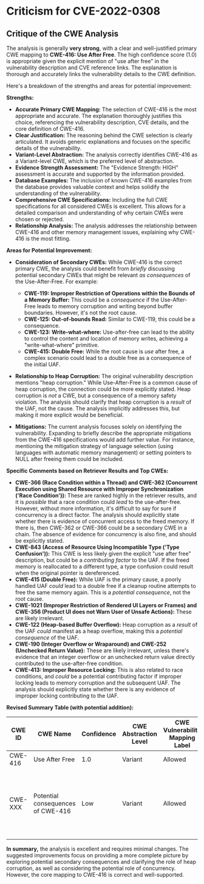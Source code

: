 # Criticism for CVE-2022-0308

## Critique of the CWE Analysis

The analysis is generally **very strong**, with a clear and well-justified primary CWE mapping to **CWE-416: Use After Free**. The high confidence score (1.0) is appropriate given the explicit mention of "use after free" in the vulnerability description and CVE reference links. The explanation is thorough and accurately links the vulnerability details to the CWE definition.

Here's a breakdown of the strengths and areas for potential improvement:

**Strengths:**

*   **Accurate Primary CWE Mapping:** The selection of CWE-416 is the most appropriate and accurate. The explanation thoroughly justifies this choice, referencing the vulnerability description, CVE details, and the core definition of CWE-416.
*   **Clear Justification:** The reasoning behind the CWE selection is clearly articulated.  It avoids generic explanations and focuses on the specific details of the vulnerability.
*   **Variant-Level Abstraction:** The analysis correctly identifies CWE-416 as a Variant-level CWE, which is the preferred level of abstraction.
*   **Evidence Strength Assessment:** The "Evidence Strength: HIGH" assessment is accurate and supported by the information provided.
*   **Database Examples:** The inclusion of known CWE-416 examples from the database provides valuable context and helps solidify the understanding of the vulnerability.
*   **Comprehensive CWE Specifications:** Including the full CWE specifications for all considered CWEs is excellent. This allows for a detailed comparison and understanding of why certain CWEs were chosen or rejected.
*   **Relationship Analysis:** The analysis addresses the relationship between CWE-416 and other memory management issues, explaining why CWE-416 is the most fitting.

**Areas for Potential Improvement:**

*   **Consideration of Secondary CWEs:** While CWE-416 is the correct primary CWE, the analysis could benefit from *briefly* discussing potential secondary CWEs that might be relevant *as consequences* of the Use-After-Free. For example:

    *   **CWE-119: Improper Restriction of Operations within the Bounds of a Memory Buffer:** This could be a *consequence* if the Use-After-Free leads to memory corruption and writing beyond buffer boundaries. However, it's not the root cause.
    *   **CWE-125: Out-of-bounds Read:** Similar to CWE-119, this could be a consequence.
    *   **CWE-123: Write-what-where:** Use-after-free can lead to the ability to control the content and location of memory writes, achieving a "write-what-where" primitive.
    *   **CWE-415: Double Free:** While the root cause is *use* after free, a complex scenario could lead to a double free as a consequence of the initial UAF.
*   **Relationship to Heap Corruption:** The original vulnerability description mentions "heap corruption." While Use-After-Free is a common cause of heap corruption, the connection could be more explicitly stated. Heap corruption is *not* a CWE, but a consequence of a memory safety violation. The analysis should clarify that heap corruption is a *result* of the UAF, not the cause. The analysis implicitly addresses this, but making it more explicit would be beneficial.
*   **Mitigations:** The current analysis focuses solely on identifying the vulnerability. Expanding to briefly describe the appropriate mitigations from the CWE-416 specifications would add further value. For instance, mentioning the mitigation strategy of language selection (using languages with automatic memory management) or setting pointers to NULL after freeing them could be included.

**Specific Comments based on Retriever Results and Top CWEs:**

*   **CWE-366 (Race Condition within a Thread) and CWE-362 (Concurrent Execution using Shared Resource with Improper Synchronization ('Race Condition')):** These are ranked highly in the retriever results, and it is *possible* that a race condition could *lead* to the use-after-free. However, without more information, it's difficult to say for sure if concurrency is a direct factor. The analysis should explicitly state whether there is evidence of concurrent access to the freed memory. If there is, then CWE-362 or CWE-366 could be a secondary CWE in a chain. The absence of evidence for concurrency is also fine, and should be explicitly stated.
*   **CWE-843 (Access of Resource Using Incompatible Type ('Type Confusion')):** This CWE is less likely given the explicit "use after free" description, but could be a *contributing factor* to the UAF. If the freed memory is reallocated to a different type, a type confusion could result when the original pointer is dereferenced.
*   **CWE-415 (Double Free):**  While UAF is the primary cause, a poorly handled UAF *could* lead to a double free if a cleanup routine attempts to free the same memory again. This is a *potential consequence*, not the root cause.
*   **CWE-1021 (Improper Restriction of Rendered UI Layers or Frames) and CWE-356 (Product UI does not Warn User of Unsafe Actions):** These are likely irrelevant.
*   **CWE-122 (Heap-based Buffer Overflow):**  Heap corruption as a *result* of the UAF *could* manifest as a heap overflow, making this a *potential consequence* of the UAF.
*   **CWE-190 (Integer Overflow or Wraparound) and CWE-252 (Unchecked Return Value):** These are likely irrelevant, unless there's evidence that an integer overflow or an unchecked return value directly contributed to the use-after-free condition.
*   **CWE-413: Improper Resource Locking:** This is also related to race conditions, and *could* be a potential contributing factor if improper locking leads to memory corruption and the subsequent UAF. The analysis should explicitly state whether there is any evidence of improper locking contributing to the UAF.

**Revised Summary Table (with potential addition):**

| CWE ID | CWE Name | Confidence | CWE Abstraction Level | CWE Vulnerability Mapping Label | CWE-Vulnerability Mapping Notes |
|---|---|---|---|---|---|
| CWE-416 | Use After Free | 1.0 | Variant | Allowed | Primary CWE |
| CWE-XXX | Potential consequences of CWE-416 | Low | Variant | Allowed | Further investigation is required to confirm if the exploitation of UAF leads to this condition  |

**In summary,** the analysis is excellent and requires minimal changes. The suggested improvements focus on providing a more complete picture by exploring potential secondary consequences and clarifying the role of heap corruption, as well as considering the potential role of concurrency. However, the core mapping to CWE-416 is correct and well-supported.